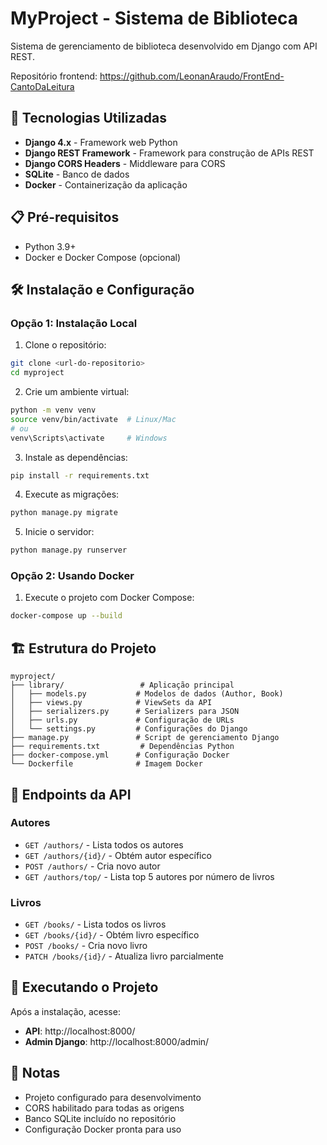 # MyProject - Sistema de Biblioteca

Sistema de gerenciamento de biblioteca desenvolvido em Django com API REST.

Repositório frontend: https://github.com/LeonanAraudo/FrontEnd-CantoDaLeitura

## 🚀 Tecnologias Utilizadas

- **Django 4.x** - Framework web Python
- **Django REST Framework** - Framework para construção de APIs REST
- **Django CORS Headers** - Middleware para CORS
- **SQLite** - Banco de dados
- **Docker** - Containerização da aplicação

## 📋 Pré-requisitos

- Python 3.9+
- Docker e Docker Compose (opcional)

## 🛠️ Instalação e Configuração

### Opção 1: Instalação Local

1. Clone o repositório:
```bash
git clone <url-do-repositorio>
cd myproject
```

2. Crie um ambiente virtual:
```bash
python -m venv venv
source venv/bin/activate  # Linux/Mac
# ou
venv\Scripts\activate     # Windows
```

3. Instale as dependências:
```bash
pip install -r requirements.txt
```

4. Execute as migrações:
```bash
python manage.py migrate
```

5. Inicie o servidor:
```bash
python manage.py runserver
```

### Opção 2: Usando Docker

1. Execute o projeto com Docker Compose:
```bash
docker-compose up --build
```

## 🏗️ Estrutura do Projeto

```
myproject/
├── library/                 # Aplicação principal
│   ├── models.py           # Modelos de dados (Author, Book)
│   ├── views.py            # ViewSets da API
│   ├── serializers.py      # Serializers para JSON
│   ├── urls.py             # Configuração de URLs
│   └── settings.py         # Configurações do Django
├── manage.py               # Script de gerenciamento Django
├── requirements.txt         # Dependências Python
├── docker-compose.yml      # Configuração Docker
└── Dockerfile              # Imagem Docker
```

## 🔌 Endpoints da API

### Autores
- `GET /authors/` - Lista todos os autores
- `GET /authors/{id}/` - Obtém autor específico
- `POST /authors/` - Cria novo autor
- `GET /authors/top/` - Lista top 5 autores por número de livros

### Livros
- `GET /books/` - Lista todos os livros
- `GET /books/{id}/` - Obtém livro específico
- `POST /books/` - Cria novo livro
- `PATCH /books/{id}/` - Atualiza livro parcialmente

## 🚀 Executando o Projeto

Após a instalação, acesse:
- **API**: http://localhost:8000/
- **Admin Django**: http://localhost:8000/admin/

## 📝 Notas

- Projeto configurado para desenvolvimento
- CORS habilitado para todas as origens
- Banco SQLite incluído no repositório
- Configuração Docker pronta para uso
